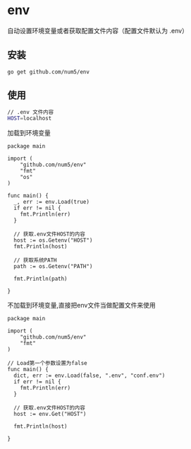 # env

自动设置环境变量或者获取配置文件内容（配置文件默认为 .env）

## 安装

```shell
go get github.com/num5/env
```

## 使用
```bash
// .env 文件内容
HOST=localhost
```
加载到环境变量
```golang
package main

import (
    "github.com/num5/env"
    "fmt"
    "os"
)

func main() {
  _, err := env.Load(true)
  if err != nil {
    fmt.Println(err)
  }
  
  // 获取.env文件HOST的内容
  host := os.Getenv("HOST")
  fmt.Println(host)
  
  // 获取系统PATH
  path := os.Getenv("PATH")
  
  fmt.Println(path)
  
}
```

不加载到环境变量,直接把env文件当做配置文件来使用
```golang
package main

import (
    "github.com/num5/env"
    "fmt"
)

// Load第一个参数设置为false
func main() {
  dict, err := env.Load(false, ".env", "conf.env")
  if err != nil {
    fmt.Println(err)
  }
  
  // 获取.env文件HOST的内容
  host := env.Get("HOST")
  
  fmt.Println(host)
  
}
```

